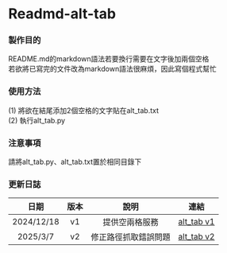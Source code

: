 # Readmd-alt-tab

### 製作目的
README.md的markdown語法若要換行需要在文字後加兩個空格  
若欲將已寫完的文件改為markdown語法很麻煩，因此寫個程式幫忙

### 使用方法
(1) 將欲在結尾添加2個空格的文字貼在alt_tab.txt  
(2) 執行alt_tab.py  

### 注意事項
請將alt_tab.py、alt_tab.txt置於相同目錄下

### 更新日誌
日期 | 版本 | 說明 | 連結 |
|:--------:|:--------:|:-------:|:--------:|
| 2024/12/18 | v1 | 提供空兩格服務 | [alt_tab v1](https://github.com/chingyen06/Readmd-alt-tab/releases/tag/alt_tab_v1) |
| 2025/3/7 | v2 | 修正路徑抓取錯誤問題 | [alt_tab v2](https://github.com/chingyen06/Readmd-alt-tab/releases/tag/alt_tab_v2) |
